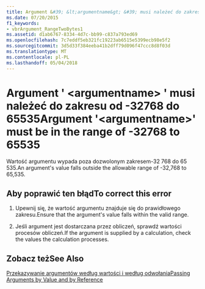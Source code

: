 ```yaml
---
title: Argument &#39; &lt;argumentname&gt; &#39; musi należeć do zakresu od -32768 do 65535
ms.date: 07/20/2015
f1_keywords:
- vbrArgument_RangeTwoBytes1
ms.assetid: d1ab6767-8334-4d7c-bb99-c837a793ed69
ms.openlocfilehash: 7c7eddf5eb321fc19223ab6515e5399ecb98e5f2
ms.sourcegitcommit: 3d5d33f384eeba41b2dff79d096f47ccc8d8f03d
ms.translationtype: MT
ms.contentlocale: pl-PL
ms.lasthandoff: 05/04/2018
---
```

# <a name="argument-39ltargumentnamegt39-must-be-in-the-range-of--32768-to-65535"></a><span data-ttu-id="b3be6-102">Argument &#39; &lt;argumentname&gt; &#39; musi należeć do zakresu od -32768 do 65535</span><span class="sxs-lookup"><span data-stu-id="b3be6-102">Argument &#39;&lt;argumentname&gt;&#39; must be in the range of -32768 to 65535</span></span>
<span data-ttu-id="b3be6-103">Wartość argumentu wypada poza dozwolonym zakresem-32 768 do 65 535.</span><span class="sxs-lookup"><span data-stu-id="b3be6-103">An argument's value falls outside the allowable range of -32,768 to 65,535.</span></span>  
  
## <a name="to-correct-this-error"></a><span data-ttu-id="b3be6-104">Aby poprawić ten błąd</span><span class="sxs-lookup"><span data-stu-id="b3be6-104">To correct this error</span></span>  
  
1.  <span data-ttu-id="b3be6-105">Upewnij się, że wartość argumentu znajduje się do prawidłowego zakresu.</span><span class="sxs-lookup"><span data-stu-id="b3be6-105">Ensure that the argument's value falls within the valid range.</span></span>  
  
2.  <span data-ttu-id="b3be6-106">Jeśli argument jest dostarczana przez obliczeń, sprawdź wartości procesów obliczeń.</span><span class="sxs-lookup"><span data-stu-id="b3be6-106">If the argument is supplied by a calculation, check the values the calculation processes.</span></span>  
  
## <a name="see-also"></a><span data-ttu-id="b3be6-107">Zobacz też</span><span class="sxs-lookup"><span data-stu-id="b3be6-107">See Also</span></span>  
 [<span data-ttu-id="b3be6-108">Przekazywanie argumentów według wartości i według odwołania</span><span class="sxs-lookup"><span data-stu-id="b3be6-108">Passing Arguments by Value and by Reference</span></span>](../../visual-basic/programming-guide/language-features/procedures/passing-arguments-by-value-and-by-reference.md)  

